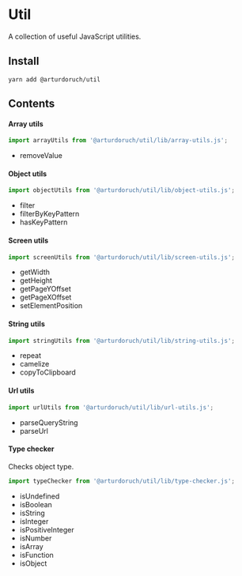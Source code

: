 # Util

A collection of useful JavaScript utilities.
 
## Install

```
yarn add @arturdoruch/util
``` 

## Contents

#### Array utils

```js
import arrayUtils from '@arturdoruch/util/lib/array-utils.js';
```

 * removeValue

#### Object utils

```js
import objectUtils from '@arturdoruch/util/lib/object-utils.js';
```

 * filter
 * filterByKeyPattern
 * hasKeyPattern

#### Screen utils
  
```js  
import screenUtils from '@arturdoruch/util/lib/screen-utils.js';
```

 * getWidth
 * getHeight
 * getPageYOffset
 * getPageXOffset
 * setElementPosition

#### String utils

```js
import stringUtils from '@arturdoruch/util/lib/string-utils.js';
```

 * repeat
 * camelize
 * copyToClipboard

#### Url utils

```js
import urlUtils from '@arturdoruch/util/lib/url-utils.js';
```

 * parseQueryString
 * parseUrl
 
#### Type checker

Checks object type.

```js
import typeChecker from '@arturdoruch/util/lib/type-checker.js';
```

 * isUndefined
 * isBoolean
 * isString
 * isInteger
 * isPositiveInteger
 * isNumber
 * isArray
 * isFunction
 * isObject
 